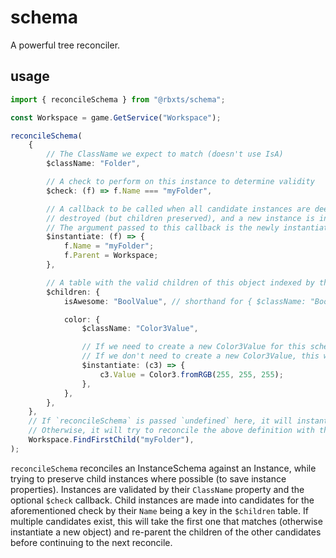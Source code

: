 # schema

A powerful tree reconciler.

## usage
```ts
import { reconcileSchema } from "@rbxts/schema";

const Workspace = game.GetService("Workspace");

reconcileSchema(
	{
		// The ClassName we expect to match (doesn't use IsA)
		$className: "Folder",

		// A check to perform on this instance to determine validity
		$check: (f) => f.Name === "myFolder",

		// A callback to be called when all candidate instances are deemed invalid,
		// destroyed (but children preserved), and a new instance is instantiated.
		// The argument passed to this callback is the newly instantiated instance
		$instantiate: (f) => {
			f.Name = "myFolder";
			f.Parent = Workspace;
		},

		// A table with the valid children of this object indexed by their name
		$children: {
			isAwesome: "BoolValue", // shorthand for { $className: "BoolValue" }

			color: {
				$className: "Color3Value",

				// If we need to create a new Color3Value for this schema, set Value to white
				// If we don't need to create a new Color3Value, this won't be called
				$instantiate: (c3) => {
					c3.Value = Color3.fromRGB(255, 255, 255);
				},
			},
		},
	},
	// If `reconcileSchema` is passed `undefined` here, it will instantiate the entire tree
	// Otherwise, it will try to reconcile the above definition with the instance passed in.
	Workspace.FindFirstChild("myFolder"),
);
```

`reconcileSchema` reconciles an InstanceSchema against an Instance, while trying to preserve child instances where possible (to save instance properties). Instances are validated by their `ClassName` property and the optional `$check` callback. Child instances are made into candidates for the aforementioned check by their `Name` being a key in the `$children` table. If multiple candidates exist, this will take the first one that matches (otherwise instantiate a new object) and re-parent the children of the other candidates before continuing to the next reconcile.
